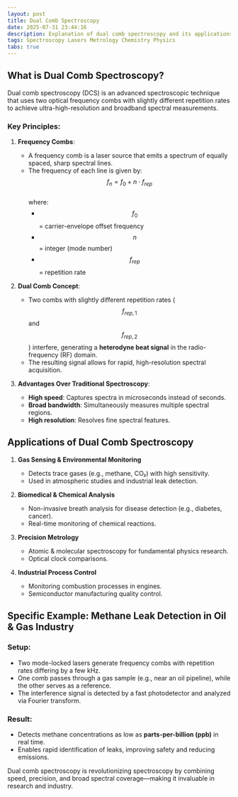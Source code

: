 ```yaml
---
layout: post  
title: Dual Comb Spectroscopy  
date: 2025-07-31 23:44:16  
description: Explanation of dual comb spectroscopy and its applications  
tags: Spectroscopy Lasers Metrology Chemistry Physics  
tabs: true  
---  
```


## **What is Dual Comb Spectroscopy?**  
Dual comb spectroscopy (DCS) is an advanced spectroscopic technique that uses two optical frequency combs with slightly different repetition rates to achieve ultra-high-resolution and broadband spectral measurements.  

### **Key Principles:**  
1. **Frequency Combs**:  
   - A frequency comb is a laser source that emits a spectrum of equally spaced, sharp spectral lines.  
   - The frequency of each line is given by:  
     $$ f_n = f_0 + n \cdot f_{rep} $$  
     where:  
     - $$ f_0 $$ = carrier-envelope offset frequency  
     - $$ n $$ = integer (mode number)  
     - $$ f_{rep} $$ = repetition rate  

2. **Dual Comb Concept**:  
   - Two combs with slightly different repetition rates ($$ f_{rep,1} $$ and $$ f_{rep,2} $$) interfere, generating a **heterodyne beat signal** in the radio-frequency (RF) domain.  
   - The resulting signal allows for rapid, high-resolution spectral acquisition.  

3. **Advantages Over Traditional Spectroscopy**:  
   - **High speed**: Captures spectra in microseconds instead of seconds.  
   - **Broad bandwidth**: Simultaneously measures multiple spectral regions.  
   - **High resolution**: Resolves fine spectral features.  

## **Applications of Dual Comb Spectroscopy**  
1. **Gas Sensing & Environmental Monitoring**  
   - Detects trace gases (e.g., methane, CO₂) with high sensitivity.  
   - Used in atmospheric studies and industrial leak detection.  

2. **Biomedical & Chemical Analysis**  
   - Non-invasive breath analysis for disease detection (e.g., diabetes, cancer).  
   - Real-time monitoring of chemical reactions.  

3. **Precision Metrology**  
   - Atomic & molecular spectroscopy for fundamental physics research.  
   - Optical clock comparisons.  

4. **Industrial Process Control**  
   - Monitoring combustion processes in engines.  
   - Semiconductor manufacturing quality control.  

## **Specific Example: Methane Leak Detection in Oil & Gas Industry**  
### **Setup:**  
- Two mode-locked lasers generate frequency combs with repetition rates differing by a few kHz.  
- One comb passes through a gas sample (e.g., near an oil pipeline), while the other serves as a reference.  
- The interference signal is detected by a fast photodetector and analyzed via Fourier transform.  

### **Result:**  
- Detects methane concentrations as low as **parts-per-billion (ppb)** in real time.  
- Enables rapid identification of leaks, improving safety and reducing emissions.  

Dual comb spectroscopy is revolutionizing spectroscopy by combining speed, precision, and broad spectral coverage—making it invaluable in research and industry.